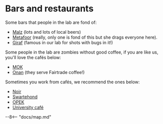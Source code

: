 # Bars and restaurants
<!--
 WHEN UPDATED, please also update the map.md file with the new locations.
 example: 
 NAME,type,LAT,LON,URL
 Malz,bar,50.8799407,4.6979099,https://maps.app.goo.gl/9fJxF2T5ZEFBVTpy7

 Types are: bar,cafe,restaurant
 -->

Some bars that people in the lab are fond of:

-   [Malz](https://maps.app.goo.gl/9fJxF2T5ZEFBVTpy7) (lots and lots of local beers)
-   [Metafoor](https://maps.app.goo.gl/ySan7TcTM72eVGXQ6) (really, only one is fond of this but she drags everyone here).
-   [Giraf](https://maps.app.goo.gl/pMujoQdiuQQYFBA17) (famous in our lab for shots with bugs in it!)

Some people in the lab are zombies without good coffee, if you are like us, you'll love the cafés below:

-   [MOK](https://maps.app.goo.gl/eZXbpKyq2k8nBPR88)
-   [Onan](https://maps.app.goo.gl/TMVsfv19AoWzHBFe6) (they serve Fairtrade coffee!)

Sometimes you work from cafés, we recommend the ones below: 

-   [Noir](https://maps.app.goo.gl/68XEiZgXw737j6XVA)
-   [Swartehond](https://maps.app.goo.gl/oQJ6KcJ73rHFh4xr5)
-   [OPEK](https://maps.app.goo.gl/hptZjzFRGgmkJE8B6)
-   [University café](https://onan.be/nl/locations/kup-kuleuven/)


--8<-- "docs/map.md"